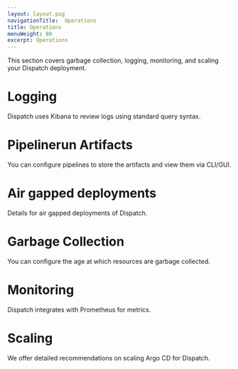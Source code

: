 ```yaml
---
layout: layout.pug
navigationTitle:  Operations
title: Operations
menuWeight: 80
excerpt: Operations
---
```

This section covers garbage collection, logging, monitoring, and scaling your Dispatch deployment.

# Logging

Dispatch uses Kibana to review logs using standard query syntax.

# Pipelinerun Artifacts

You can configure pipelines to store the artifacts and view them via CLI/GUI.

# Air gapped deployments

Details for air gapped deployments of Dispatch.

# Garbage Collection

You can configure the age at which resources are garbage collected.

# Monitoring

Dispatch integrates with Prometheus for metrics.

# Scaling

We offer detailed recommendations on scaling Argo CD for Dispatch.
